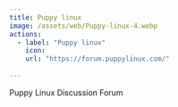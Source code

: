 ```yaml
---
title: Puppy linux
image: /assets/web/Puppy-linux-4.webp
actions:
  - label: "Puppy linux"
    icon:
    url: "https://forum.puppylinux.com/"
    
---
```


Puppy Linux Discussion Forum
